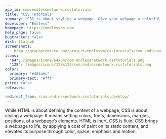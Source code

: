 ```yaml
---
app_id: com.endlessnetwork.csstutorials
title: "CSS Tutorials"
summary: "CSS is about styling a webpage. Give your webpage a colorful life!"
developer: "Endless"
homepage: https://endlessos.com
help_page: false
bugtracker: false
dist: flatpak
screenshots:
  - http://grupopremiere.com/project/endlessm/csstutorials/com.endlessm.CssTutorials-thumb1.jpeg
icons:
  "64": /images/icons/64x64/com.endlessnetwork.csstutorials.png
  "128": /images/icons/128x128/com.endlessnetwork.csstutorials.png
color:
  primary: "#485a6c"
  primary-text: "#fff"
price: false
releases:

redirect_from: /com.endlessnetwork.csstutorials.desktop/
---
```


<p>While HTML is about defining the content of a webpage, CSS is about styling a webpage. It means setting colors, fonts, dimensions, margins, positions, of a webpage’s elements. HTML is inert. CSS is fluid. CSS brings a webpage to life, by applying a coat of paint on its static content, and elevates its purpose through color, space, emphasis and motion.</p>